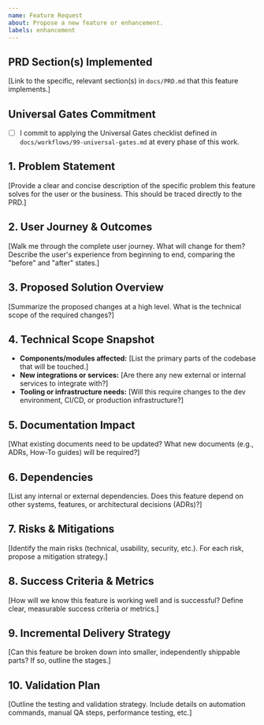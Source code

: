 ```yaml
---
name: Feature Request
about: Propose a new feature or enhancement.
labels: enhancement
---
```


## PRD Section(s) Implemented

[Link to the specific, relevant section(s) in `docs/PRD.md` that this feature implements.]

## Universal Gates Commitment

- [ ] I commit to applying the Universal Gates checklist defined in `docs/workflows/99-universal-gates.md` at every phase of this work.

## 1. Problem Statement

[Provide a clear and concise description of the specific problem this feature solves for the user or the business. This should be traced directly to the PRD.]

## 2. User Journey & Outcomes

[Walk me through the complete user journey. What will change for them? Describe the user's experience from beginning to end, comparing the "before" and "after" states.]

## 3. Proposed Solution Overview

[Summarize the proposed changes at a high level. What is the technical scope of the required changes?]

## 4. Technical Scope Snapshot

-   **Components/modules affected:** [List the primary parts of the codebase that will be touched.]
-   **New integrations or services:** [Are there any new external or internal services to integrate with?]
-   **Tooling or infrastructure needs:** [Will this require changes to the dev environment, CI/CD, or production infrastructure?]

## 5. Documentation Impact

[What existing documents need to be updated? What new documents (e.g., ADRs, How-To guides) will be required?]

## 6. Dependencies

[List any internal or external dependencies. Does this feature depend on other systems, features, or architectural decisions (ADRs)?]

## 7. Risks & Mitigations

[Identify the main risks (technical, usability, security, etc.). For each risk, propose a mitigation strategy.]

## 8. Success Criteria & Metrics

[How will we know this feature is working well and is successful? Define clear, measurable success criteria or metrics.]

## 9. Incremental Delivery Strategy

[Can this feature be broken down into smaller, independently shippable parts? If so, outline the stages.]

## 10. Validation Plan

[Outline the testing and validation strategy. Include details on automation commands, manual QA steps, performance testing, etc.]

